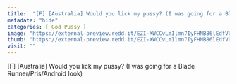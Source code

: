 ```yaml
---
title:  "[F] [Australia] Would you lick my pussy? (I was going for a Blade Runner/Pris/Android look)"
metadate: "hide"
categories: [ God Pussy ]
image: "https://external-preview.redd.it/EZI-XWCCvLmIlmn7IyFHNB86lEdfVUM4xTRFFEcUpoI.jpg?auto=webp&s=78d6fe4c53cdcd9406ad209fbfbeac81223de355"
thumb: "https://external-preview.redd.it/EZI-XWCCvLmIlmn7IyFHNB86lEdfVUM4xTRFFEcUpoI.jpg?width=1080&crop=smart&auto=webp&s=87d33d29922d1f22e6a5a5a2014bb3105fbf3cb1"
visit: ""
---
```

[F] [Australia] Would you lick my pussy? (I was going for a Blade Runner/Pris/Android look)

